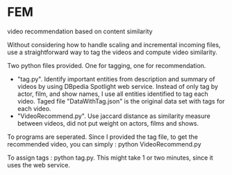 FEM
===

video recommendation based on content similarity

<p>Without considering how to handle scaling and incremental incoming files, use a straightforward way to tag the videos and compute video similarity.
</p>

<p>Two python files provided. One for tagging, one for recommendation.
<ul>
<li>"tag.py". Identify important entities from description and summary of videos by using DBpedia Spotlight web service. Instead of only tag by actor, film, and show names, I use all entities identified to tag each video. Taged file "DataWithTag.json" is the original data set with tags for each video.</li>
<li>"VideoRecommend.py". Use jaccard distance as similarity measure between videos, did not put weight on actors, films and shows. </li>
</ul>

<p>To programs are seperated. Since I provided the tag file, to get the recommended video, you can simply :
python VideoRecommend.py
</p>
<p>To assign tags : 
python tag.py.
This might take 1 or two minutes, since it uses the web service.
</p>
